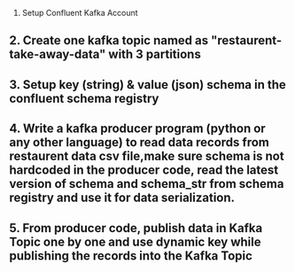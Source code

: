 1. Setup Confluent Kafka Account

## 2. Create one kafka topic named as "restaurent-take-away-data" with 3 partitions

## 3. Setup key (string) & value (json) schema in the confluent schema registry

## 4. Write a kafka producer program (python or any other language) to read data records from restaurent data csv file,make sure schema is not hardcoded in the producer code, read the latest version of schema and schema_str from schema registry and use it for data serialization.


## 5. From producer code, publish data in Kafka Topic one by one and use dynamic key while publishing the records into the Kafka Topic


``` python


```
